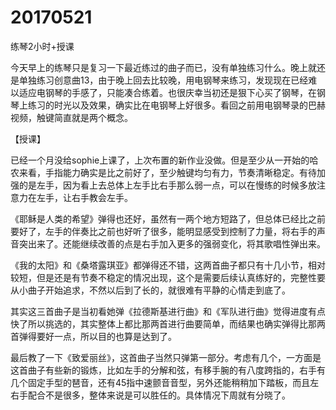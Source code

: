 # 20170521

练琴2小时+授课

今天早上的练琴只是复习一下最近练过的曲子而已，没有单独练习什么。晚上就还是单独练习创意曲13，由于晚上回去比较晚，用电钢琴来练习，发现现在已经难以适应电钢琴的手感了，只能凑合练着。也很庆幸当初还是狠下心买了钢琴，在钢琴上练习的时光以及效果，确实比在电钢琴上好很多。看回之前用电钢琴录的巴赫视频，触键简直就是两个概念。

【授课】

已经一个月没给sophie上课了，上次布置的新作业没做。但是至少从一开始的哈农来看，手指能力确实是比之前好了，至少触键均匀有力，节奏清晰稳定。有待加强的是左手，因为看上去总体上左手比右手那么弱一点，可以在慢练的时候多放注意力在左手，让右手教会左手。

《耶稣是人类的希望》弹得也还好，虽然有一两个地方短路了，但总体已经比之前要好了，左手的伴奏比之前也好听了很多，能明显感受到控制了力量，将右手的声音突出来了。还能继续改善的点是右手加入更多的强弱变化，将其歌唱性弹出来。

《我的太阳》和《桑塔露琪亚》都弹得还不错，这两首曲子都只有十几小节，相对较短，但是还是有节奏不稳定的情况出现，这个是需要后续认真练好的，完整性要从小曲子开始追求，不然以后到了长的，就很难有平静的心情走到底了。

其实这三首曲子是当初看她弹《拉德斯基进行曲》和《军队进行曲》觉得进度有点快了所以挑选的，其实整体上都比那两首进行曲要简单，而结果也确实弹得比那两首弹得要好一点，所以目的也算是达到了。

最后教了一下《致爱丽丝》，这首曲子当然只弹第一部分。考虑有几个，一方面是这首曲子有些新的锻炼，比如左手的分解和弦，有移手腕的有八度跨指的，右手有几个固定手型的琶音，还有45指中速颤音音型，另外还能稍稍加下踏板，而且左右手配合不是很多，整体来说是可以胜任的。具体情况下周就有分晓了。

